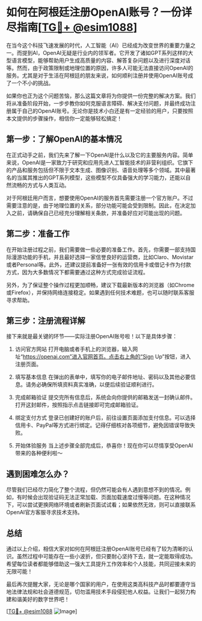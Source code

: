 # 如何在阿根廷注册OpenAI账号？一份详尽指南[[TG💪+ @esim1088](https://t.me/s/esim1088)]

在当今这个科技飞速发展的时代，人工智能（AI）已经成为改变世界的重要力量之一。而提到AI，OpenAI无疑是行业内的领军者。它开发了诸如GPT系列这样的大型语言模型，能够帮助用户生成高质量的内容、解答复杂问题以及进行深度对话等。然而，由于政策限制或地理位置的原因，许多人可能无法直接访问OpenAI的服务。尤其是对于生活在阿根廷的朋友来说，如何顺利注册并使用OpenAI账号成了一个不小的挑战。

如果你也正为这个问题苦恼，那么这篇文章将为你提供一份完整的解决方案。我们将从准备阶段开始，一步步教你如何克服语言障碍、解决支付问题，并最终成功注册属于自己的OpenAI账号。无论你是技术小白还是有一定经验的用户，只要按照本文提供的步骤操作，相信你一定能够轻松搞定！

## 第一步：了解OpenAI的基本情况

在正式动手之前，我们先来了解一下OpenAI是什么以及它的主要服务内容。简单来说，OpenAI是一家致力于研究和应用先进人工智能技术的非营利组织。它旗下的产品和服务包括但不限于文本生成、图像识别、语音处理等多个领域。其中最著名的当属其推出的GPT系列模型，这些模型不仅具备强大的学习能力，还能以自然流畅的方式与人类互动。

对于阿根廷用户而言，想要使用OpenAI的服务首先需要注册一个官方账户。不过需要注意的是，由于地理位置的关系，部分功能可能会受到限制。因此，在决定加入之前，请确保自己已经充分理解相关条款，并准备好应对可能出现的问题。

## 第二步：准备工作

在开始注册过程之前，我们需要做一些必要的准备工作。首先，你需要一部支持国际漫游功能的手机，并且最好选择一家信誉良好的运营商，比如Claro、Movistar或者Personal等。此外，还建议提前准备好一张有效的信用卡或借记卡作为付款方式，因为大多数情况下都需要通过这种方式完成验证流程。

另外，为了保证整个操作过程更加顺畅，建议下载最新版本的浏览器（如Chrome或Firefox），并保持网络连接稳定。如果遇到任何技术难题，也可以随时联系客服寻求帮助。

## 第三步：注册流程详解

接下来就是最关键的环节——实际注册OpenAI账号啦！以下是具体步骤：

1. 访问官方网站
   打开电脑或者手机上的浏览器，输入网址“https://openai.com”进入官网首页。点击右上角的“Sign Up”按钮，进入注册页面。

2. 填写基本信息
   在弹出的表单中，填写你的电子邮件地址、密码以及其他必要信息。请务必确保所填资料真实准确，以便后续验证顺利进行。

3. 完成邮箱验证
   提交完所有信息后，系统会向你提供的邮箱发送一封确认邮件。打开这封邮件，按照指示点击链接即可完成邮箱验证。

4. 绑定支付方式
   登录已创建好的账户后，前往设置页面添加支付信息。可以选择信用卡、PayPal等方式进行绑定。记得仔细核对各项细节，避免因错误导致失败。

5. 开始体验服务
   当上述步骤全部完成后，恭喜你！现在你可以尽情享受OpenAI带来的各种便利啦～

## 遇到困难怎么办？

尽管我们已经尽力简化了整个流程，但仍然可能会有人遇到意想不到的情况。例如，有时候会出现验证码无法正常加载、页面加载速度过慢等问题。在这种情况下，可以尝试更换网络环境或者刷新页面试试看；如果依然无效，则可以直接联系OpenAI官方客服寻求技术支持。

## 总结

通过以上介绍，相信大家对如何在阿根廷注册OpenAI账号已经有了较为清晰的认识。虽然过程中可能存在一些小波折，但只要耐心坚持下去，就一定能取得成功。希望每位读者都能够借助这一强大工具提升工作效率和个人技能，共同迎接未来的无限可能！

最后再次提醒大家，无论是哪个国家的用户，在使用这类高科技产品时都要遵守当地法律法规和社会道德规范，切勿滥用技术手段侵犯他人权益。让我们一起努力构建和谐美好的数字世界吧！

[[TG💪+ @esim1088](https://t.me/s/esim1088) ![Image](https://i.postimg.cc/4NQfJmqS/Snipaste-2025-05-13-00-14-12.png)]